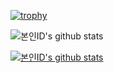 [![trophy](https://github-profile-trophy.vercel.app/?username=donghyunna)](https://github.com/ryo-ma/github-profile-trophy)

![본인ID's github stats](https://github-readme-stats.vercel.app/api?username=donghyunna&show_icons=true)

[![본인ID's github stats](https://github-readme-stats.vercel.app/api/top-langs/?username=donghyunna&show_icons=true&hide_border=true&title_color=004386&icon_color=004386&layout=compact)](https://github.com/donghyunna)
